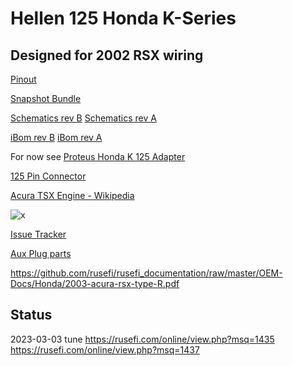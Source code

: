 # Hellen 125 Honda K-Series

## Designed for 2002 RSX wiring

[Pinout](https://rusefi.com/docs/pinouts/hellen/hellen-honda-k/)

[Snapshot Bundle](https://rusefi.com/build_server/rusefi_bundle_hellen-honda-k.zip)

[Schematics rev B](https://github.com/rusefi/rusefi_documentation/raw/master/Hardware/Hellen/hellen125honda-b-schematic.pdf)
[Schematics rev A](https://github.com/rusefi/rusefi_documentation/raw/master/Hardware/Hellen/hellen125honda-a-schematic.pdf)

[iBom rev B](https://rusefi.com/docs/ibom/hellen125honda-b-ibom.html)
[iBom rev A](https://rusefi.com/docs/ibom/hellen125honda-a-ibom.html)

For now see [Proteus Honda K 125 Adapter](https://github.com/rusefi/proteus-Honda-K-125-adapter)

[125 Pin Connector](OEM-connectors#125)

[Acura TSX Engine - Wikipedia](https://en.wikipedia.org/wiki/Acura_TSX#Engine)

![x](Hardware/Hellen/hellen125honda-front-rev-a.jpg)

[Issue Tracker](https://github.com/rusefi/hellen125honda-issues)

[Aux Plug parts](https://github.com/rusefi/hellen125honda-issues/issues/1)

https://github.com/rusefi/rusefi_documentation/raw/master/OEM-Docs/Honda/2003-acura-rsx-type-R.pdf

## Status

2023-03-03 tune https://rusefi.com/online/view.php?msq=1435
https://rusefi.com/online/view.php?msq=1437
